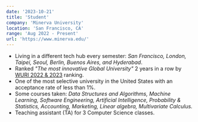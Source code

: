 ```yaml
---
date: '2023-10-21'
title: 'Student'
company: 'Minerva University'
location: 'San Francisco, CA'
range: 'Aug 2022 - Present'
url: 'https://www.minerva.edu/'
---
```


- Living in a different tech hub every semester: <i>San Francisco, London, Taipei, Seoul, Berlin, Buenos Aires, and Hyderabad</i>.
- Ranked <i>"The most innovative Global University"</i> 2 years in a row by <a href="https://www.wuri.world/wuri-ranking-2023">WURI 2022 & 2023</a> ranking.
- One of the most selective university in the United States with an acceptance rate of less than 1%.
- Some courses taken: <i>Data Structures and Algorithms, Machine Learning, Software Engineering, Artificial Intelligence, Probability & Statistics, Accounting, Marketing, Linear algebra, Multivariate Calculus.</i>
- Teaching assistant (TA) for 3 Computer Science classes.
